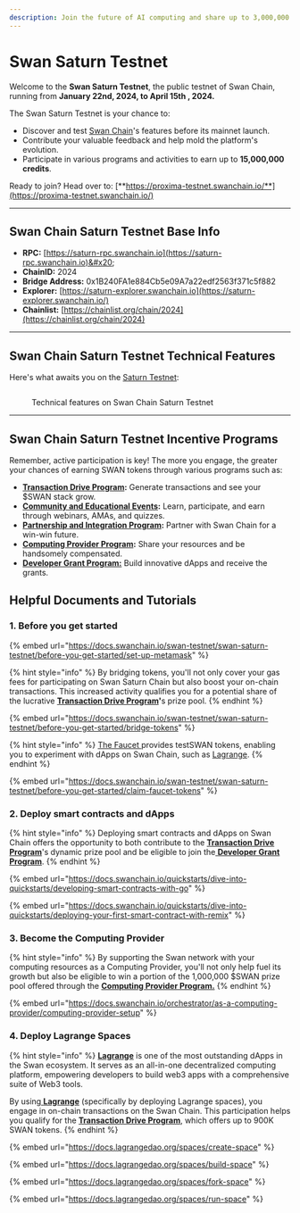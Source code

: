 ```yaml
---
description: Join the future of AI computing and share up to 3,000,000 SWAN tokens.
---
```


# Swan Saturn Testnet

Welcome to the **Swan Saturn Testnet**, the public testnet of Swan Chain, running from **January 22nd, 2024, to April 15th , 2024.**

The Swan Saturn Testnet is your chance to:

* Discover and test [Swan Chain](https://swanchain.io/)'s features before its mainnet launch.&#x20;
* Contribute your valuable feedback and help mold the platform's evolution.
* Participate in various programs and activities to earn up to **15,000,000 credits**.

Ready to join? Head over to: [**https://proxima-testnet.swanchain.io/**](https://proxima-testnet.swanchain.io/)

***

## Swan Chain Saturn Testnet Base Info

* **RPC:** [https://saturn-rpc.swanchain.io](https://saturn-rpc.swanchain.io)&#x20;
* **ChainID:** 2024
* **Bridge Address:** 0x1B240FA1e884Cb5e09A7a22edf2563f371c5f882
* **Explorer:** [https://saturn-explorer.swanchain.io](https://saturn-explorer.swanchain.io/)
* **Chainlist:** [https://chainlist.org/chain/2024](https://chainlist.org/chain/2024)

***

## Swan Chain Saturn Testnet Technical Features

Here's what awaits you on the [Saturn Testnet](https://saturn-testnet.swanchain.io/):

<figure><img src="../../.gitbook/assets/MicrosoftTeams-image (3) (1).png" alt=""><figcaption><p> Technical features on Swan Chain Saturn Testnet</p></figcaption></figure>

***

## Swan Chain Saturn Testnet Incentive Programs

Remember, active participation is key! The more you engage, the greater your chances of earning SWAN tokens through various programs such as:

* [**Transaction Drive Program**](https://docs.swanchain.io/swan-testnet/swan-saturn-testnet/transaction-drive-program)**:** Generate transactions and see your $SWAN stack grow.
* [**Community and Educational Events**](https://docs.swanchain.io/swan-testnet/swan-saturn-testnet/community-and-educational-events)**:** Learn, participate, and earn through webinars, AMAs, and quizzes.
* [**Partnership and Integration Program**](https://docs.swanchain.io/swan-testnet/swan-saturn-testnet/partnership-and-integration-program)**:** Partner with Swan Chain for a win-win future.
* [**Computing Provider Program**](https://docs.swanchain.io/swan-testnet/swan-saturn-testnet/computing-provider-program)**:** Share your resources and be handsomely compensated.
* [**Developer Grant Program:**](https://docs.swanchain.io/swan-testnet/swan-saturn-testnet/developer-grant-program) Build innovative dApps and receive the grants.

## Helpful Documents and Tutorials

### 1. Before you get started

{% embed url="https://docs.swanchain.io/swan-testnet/swan-saturn-testnet/before-you-get-started/set-up-metamask" %}

{% hint style="info" %}
By bridging tokens, you'll not only cover your gas fees for participating on Swan Saturn Chain but also boost your on-chain transactions. This increased activity qualifies you for a potential share of the lucrative [**Transaction Drive Program**](https://docs.swanchain.io/swan-testnet/swan-saturn-testnet/transaction-drive-program)**'**&#x73; prize pool.
{% endhint %}

{% embed url="https://docs.swanchain.io/swan-testnet/swan-saturn-testnet/before-you-get-started/bridge-tokens" %}

{% hint style="info" %}
[The Faucet ](https://discord.com/channels/867879887871672331/1174304906031661076)provides testSWAN tokens, enabling you to experiment with dApps on Swan Chain, such as [Lagrange](https://lagrangedao.org/spaces).
{% endhint %}

{% embed url="https://docs.swanchain.io/swan-testnet/swan-saturn-testnet/before-you-get-started/claim-faucet-tokens" %}

### 2. Deploy smart contracts and dApps

{% hint style="info" %}
Deploying smart contracts and dApps on Swan Chain offers the opportunity to both contribute to the [**Transaction Drive Program**](https://docs.swanchain.io/swan-testnet/swan-saturn-testnet/transaction-drive-program)'s dynamic prize pool and be eligible to join the[ **Developer Grant Program**](https://docs.swanchain.io/swan-testnet/swan-saturn-testnet/developer-grant-program).
{% endhint %}

{% embed url="https://docs.swanchain.io/quickstarts/dive-into-quickstarts/developing-smart-contracts-with-go" %}

{% embed url="https://docs.swanchain.io/quickstarts/dive-into-quickstarts/deploying-your-first-smart-contract-with-remix" %}

### 3. Become the Computing Provider

{% hint style="info" %}
By supporting the Swan network with your computing resources as a Computing Provider, you'll not only help fuel its growth but also be eligible to win a portion of the 1,000,000 $SWAN prize pool offered through the [**Computing Provider Program.**](https://docs.swanchain.io/swan-testnet/swan-saturn-testnet/computing-provider-program)
{% endhint %}

{% embed url="https://docs.swanchain.io/orchestrator/as-a-computing-provider/computing-provider-setup" %}

### 4. Deploy Lagrange Spaces

{% hint style="info" %}
[**Lagrange**](https://lagrangedao.org/spaces) is one of the most outstanding dApps in the Swan ecosystem. It serves as an all-in-one decentralized computing platform, empowering developers to build web3 apps with a comprehensive suite of Web3 tools.

By using[ **Lagrange**](https://lagrangedao.org/spaces) (specifically by deploying Lagrange spaces), you engage in on-chain transactions on the Swan Chain. This participation helps you qualify for the [**Transaction Drive Program**](https://docs.swanchain.io/swan-testnet/swan-saturn-testnet/transaction-drive-program), which offers up to 900K SWAN tokens.
{% endhint %}

{% embed url="https://docs.lagrangedao.org/spaces/create-space" %}

{% embed url="https://docs.lagrangedao.org/spaces/build-space" %}

{% embed url="https://docs.lagrangedao.org/spaces/fork-space" %}

{% embed url="https://docs.lagrangedao.org/spaces/run-space" %}
